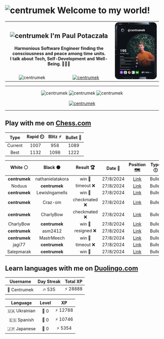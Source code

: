 <h1>
  <img
    src="https://emojis.slackmojis.com/emojis/images/1531849430/4246/blob-sunglasses.gif"
    width="30"
    alt="centrumek"
  />
  Welcome to my world!
</h1>

<table>
  <tbody>
    <tr>
      <td align="center" width="70%" colspan="2">
        <h2>
          <img
            src="https://raw.githubusercontent.com/MartinHeinz/MartinHeinz/master/wave.gif"
            width="30px"
            alt="centrumek"
          />
          I'm Paul Potaczała
        </h2>
        <h4>
          Harmonious Software Engineer finding the consciousness and peace among time units.
          <br/>
          I talk about Tech, Self-Development and Well-Being. 🌿🧘🚀
        </h4>
      </td>
      <td width="30%" rowspan="2">
        <a href="https://app.daily.dev/centrumek">
          <img
            src="./devcard.svg"
            alt="centrumek"
          />
        </a>
      </td>
    </tr>
    <tr align="center">
      <td>
        <img
          src="https://komarev.com/ghpvc/?username=centrumek&label=visitors&color=0e75b6&style=flat"
          alt="centrumek"
        >
      </td>
      <td>
        <a href="https://stackoverflow.com/users/14496012/centrumek">
          <img
            src="https://stackoverflow.com/users/flair/14496012.png?theme=dark"
            alt="centrumek"
          >
        </a>
      </td>
    </tr>
  </tbody>
</table>

---
<div align="center">
  <img 
    src="https://github-readme-stats.vercel.app/api?username=centrumek&show_icons=true&count_private=true&theme=dark&hide_border=true&hide=issues,contribs&bg_color=00000000"
    alt="centrumek"
  />
  <img
    src="https://github-readme-stats.vercel.app/api/top-langs/?username=centrumek&layout=compact&hide_border=true&theme=dark&bg_color=00000000&langs_count=6&exclude_repo=air-statistic-app"
    alt="centrumek"
  />
  <img 
    src="https://github-readme-streak-stats.herokuapp.com?user=centrumek&theme=dark&hide_border=true&background=FFFFFF00"
    alt="centrumek"
  />
  <br/>
  <br/>
  <a href="https://www.buymeacoffee.com/centrumek">
    <img
      src="https://cdn.buymeacoffee.com/buttons/v2/default-orange.png"
      height="50"
      width="210"
      alt="centrumek"
    />
  </a>
</div>

---

## Play with me on [Chess.com](https://www.chess.com/member/centrumek)

<div align="center">
<!--START_SECTION:chessStats-->
<!-- Automatically generated with https://github.com/Balastrong/chess-stats-action -->

| Type | Rapid ⏲️ | Blitz ⚡ | Bullet 🔫 |
|:---:|:---:|:---:|:---:|
| Current | 1007 | 958 | 1089 |
| Best | 1132 | 1098 | 1222 |

| White ⚪ | Black ⚫ | Result 🏆 | Date 📅 | Position 🗺️ | Type 🕕 |
|:---:|:---:|:---:|:---:|:---:|:---:|
| **centrumek** | nathanielatakora | win 🥇 | 27/8/2024 | <a href="http://www.ee.unb.ca/cgi-bin/tervo/fen.pl?select=2N5/1p1nk1pp/5p2/1P6/1Q1p4/3B1P2/6PP/1R1K3R b - -">Link</a> | Bullet |
| Noduus | **centrumek** | timeout ❌ | 27/8/2024 | <a href="http://www.ee.unb.ca/cgi-bin/tervo/fen.pl?select=1r6/1r2n1b1/1P1pkq1p/2p1p1p1/4P3/5NBP/Q1P2PP1/R4RK1 b - -">Link</a> | Bullet |
| **centrumek** | LewisIngamells | win 🥇 | 27/8/2024 | <a href="http://www.ee.unb.ca/cgi-bin/tervo/fen.pl?select=6k1/1K2R1p1/P4p1p/4b3/4r3/8/8/8 b - -">Link</a> | Bullet |
| **centrumek** | Craz-om | checkmated ❌ | 27/8/2024 | <a href="http://www.ee.unb.ca/cgi-bin/tervo/fen.pl?select=2k5/K1p4p/2p5/r7/P5P1/2b4P/8/1R6 w - -">Link</a> | Bullet |
| **centrumek** | CharlyBow | checkmated ❌ | 27/8/2024 | <a href="http://www.ee.unb.ca/cgi-bin/tervo/fen.pl?select=2kr3q/1pp2p2/4nPpK/7p/b3P2P/6P1/4N1B1/7R w - -">Link</a> | Bullet |
| CharlyBow | **centrumek** | win 🥇 | 27/8/2024 | <a href="http://www.ee.unb.ca/cgi-bin/tervo/fen.pl?select=1r2k3/1p6/p3p3/2p2p2/1P6/P2b4/3p4/2qK4 w - -">Link</a> | Bullet |
| **centrumek** | asm2412 | resigned ❌ | 27/8/2024 | <a href="http://www.ee.unb.ca/cgi-bin/tervo/fen.pl?select=qn3rk1/2p2ppp/1p3n2/4p3/8/3P1P1N/3KB1PP/7R w - -">Link</a> | Bullet |
| **centrumek** | MastrMeech | win 🥇 | 27/8/2024 | <a href="http://www.ee.unb.ca/cgi-bin/tervo/fen.pl?select=2r3k1/2p2ppp/p7/Ppr4q/8/6P1/2R4P/2KQ3R b - -">Link</a> | Bullet |
| jagi77 | **centrumek** | timeout ❌ | 27/8/2024 | <a href="http://www.ee.unb.ca/cgi-bin/tervo/fen.pl?select=8/8/8/8/2k4R/8/6r1/2K5 b - -">Link</a> | Bullet |
| Salepmarak | **centrumek** | win 🥇 | 27/8/2024 | <a href="http://www.ee.unb.ca/cgi-bin/tervo/fen.pl?select=8/3b4/2pkp2p/p2p3P/3R4/1P2p2N/P7/1K4rR w - -">Link</a> | Bullet |

<!--END_SECTION:chessStats-->
</div>

## Learn languages with me on [Duolingo.com](https://www.duolingo.com/profile/Centrumek)

<div align="center">
<!--START_SECTION:duolingoStats-->
<!-- Automatically generated with https://github.com/centrumek/duolingo-readme-stats-->

| Username | Day Streak | Total XP |
|:---:|:---:|:---:|
| 👤 Centrumek | 🔥 535 | ⚡ 28888 |

| Language | Level | XP |
|:---:|:---:|:---:|
| 🇺🇦 Ukrainian | 👑 0 | ⚡ 12788 |
| 🇪🇸 Spanish | 👑 0 | ⚡ 10746 |
| 🇯🇵 Japanese | 👑 0 | ⚡ 5354 |

<!--END_SECTION:duolingoStats-->
</div>
<!--
**centrumek/centrumek** is a ✨ _special_ ✨ repository because its `README.md` (this file) appears on your GitHub profile.

Here are some ideas to get you started:

- 🔭 I’m currently working on ...
- 🌱 I’m currently learning ...
- 👯 I’m looking to collaborate on ...
- 🤔 I’m looking for help with ...
- 💬 Ask me about ...
- 📫 How to reach me: ...
- 😄 Pronouns: ...
- ⚡ Fun fact: ...
-->
